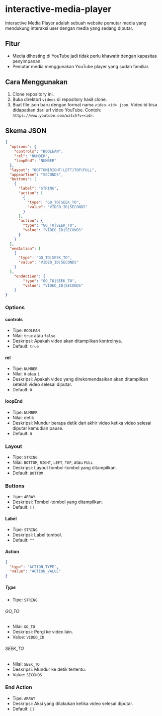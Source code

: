 # interactive-media-player
Interactive Media Player adalah sebuah website
pemutar media yang mendukung interaksi user dengan
media yang sedang diputar.

## Fitur
- Media dihosting di YouTube jadi tidak perlu
  khawatir dengan kapasitas penyimpanan.
- Pemutar media menggunakan YouTube player yang
  sudah familiar.

## Cara Menggunakan
1. Clone repository ini.
2. Buka direktori `videos` di repository hasil clone.
3. Buat file json baru dengan format nama `video-<id>.json`.
   Video id bisa didapatkan dari url video YouTube. Contoh:
   `https://www.youtube.com/watch?v=<id>`.

## Skema JSON
```json
{
  "options": {
    "controls": "BOOLEAN",
    "rel": "NUMBER",
    "loopEnd": "NUMBER"
  },
  "layout": "BOTTOM|RIGHT|LEFT|TOP|FULL",
  "appearTime": "SECONDS",
  "buttons": [
    {
      "label": "STRING",
      "action": [
        {
          "type": "GO_TO|SEEK_TO",
          "value": "VIDEO_ID|SECONDS"
        }
      ],
      "action": {
        "type": "GO_TO|SEEK_TO",
        "value": "VIDEO_ID|SECONDS"
      }
    }
  ],
  "endAction": [
    {
      "type": "GO_TO|SEEK_TO",
      "value": "VIDEO_ID|SECONDS"
    }
  ],
    "endAction": {
        "type": "GO_TO|SEEK_TO",
        "value": "VIDEO_ID|SECONDS"
    }
}
```

### Options
#### controls
- Tipe: `BOOLEAN`
- Nilai: `true` atau `false`
- Deskripsi: Apakah video akan ditampilkan kontrolnya.
- Default: `true`

#### rel
- Tipe: `NUMBER`
- Nilai: `0` atau `1`
- Deskripsi: Apakah video yang direkomendasikan akan
  ditampilkan setelah video selesai diputar.
- Default: `0`

#### loopEnd
- Tipe: `NUMBER`
- Nilai: detik
- Deskripsi: Mundur berapa detik dari akhir video
  ketika video selesai diputar kemudian pause.
- Default: `0`

### Layout
- Tipe: `STRING`
- Nilai: `BOTTOM`, `RIGHT`, `LEFT`, `TOP`, atau `FULL`
- Deskripsi: Layout tombol-tombol yang ditampilkan.
- Default: `BOTTOM`

### Buttons
- Tipe: `ARRAY`
- Deskripsi: Tombol-tombol yang ditampilkan.
- Default: `[]`

#### Label
- Tipe: `STRING`
- Deskripsi: Label tombol.
- Default: `""`

#### Action
```json
{
  "type": "ACTION_TYPE",
  "value": "ACTION_VALUE"
}
```

##### Type
- Tipe: `STRING`
###### GO_TO
- Nilai: `GO_TO`
- Deskripsi: Pergi ke video lain.
- Value: `VIDEO_ID`
###### SEEK_TO
- Nilai: `SEEK_TO`
- Deskripsi: Mundur ke detik tertentu.
- Value: `SECONDS`

### End Action
- Tipe: `ARRAY`
- Deskripsi: Aksi yang dilakukan ketika video selesai diputar.
- Default: `[]`